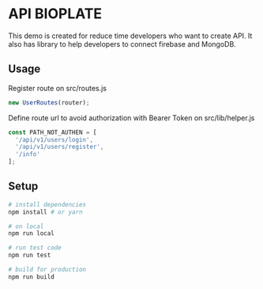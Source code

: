 # API BIOPLATE
This demo is created for reduce time developers who want to create API. 
It also has library to help developers to connect firebase and MongoDB.

## Usage
Register route on src/routes.js

```javascript
new UserRoutes(router);
```

Define route url to avoid authorization with Bearer Token
on src/lib/helper.js

```javascript
const PATH_NOT_AUTHEN = [
  '/api/v1/users/login',
  '/api/v1/users/register',
  '/info'
];
```

## Setup

```sh
# install dependencies
npm install # or yarn

# on local
npm run local

# run test code
npm run test 

# build for production
npm run build

```



